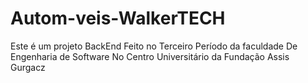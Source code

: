 # Autom-veis-WalkerTECH
Este é um projeto BackEnd Feito no Terceiro Período da faculdade De Engenharia de Software No Centro Universitário da Fundação Assis Gurgacz
